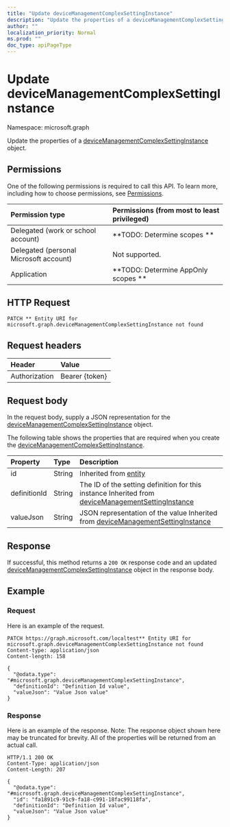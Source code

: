 ```yaml
---
title: "Update deviceManagementComplexSettingInstance"
description: "Update the properties of a deviceManagementComplexSettingInstance object."
author: ""
localization_priority: Normal
ms.prod: ""
doc_type: apiPageType
---
```


# Update deviceManagementComplexSettingInstance

Namespace: microsoft.graph

Update the properties of a [deviceManagementComplexSettingInstance](../resources/devicemanagementcomplexsettinginstance.md) object.

## Permissions
One of the following permissions is required to call this API. To learn more, including how to choose permissions, see [Permissions](/concepts/permissions-reference.md).

|Permission type|Permissions (from most to least privileged)|
|:---|:---|
|Delegated (work or school account)|**TODO: Determine scopes **|
|Delegated (personal Microsoft account)|Not supported.|
|Application|**TODO: Determine AppOnly scopes **|

## HTTP Request
<!-- {
  "blockType": "ignored"
}
-->
``` http
PATCH ** Entity URI for microsoft.graph.deviceManagementComplexSettingInstance not found
```

## Request headers
|Header|Value|
|:---|:---|
|Authorization|Bearer {token}|

## Request body
In the request body, supply a JSON representation for the [deviceManagementComplexSettingInstance](../resources/devicemanagementcomplexsettinginstance.md) object.

The following table shows the properties that are required when you create the [deviceManagementComplexSettingInstance](../resources/devicemanagementcomplexsettinginstance.md).

|Property|Type|Description|
|:---|:---|:---|
|id|String| Inherited from [entity](../resources/entity.md)|
|definitionId|String|The ID of the setting definition for this instance Inherited from [deviceManagementSettingInstance](../resources/devicemanagementsettinginstance.md)|
|valueJson|String|JSON representation of the value Inherited from [deviceManagementSettingInstance](../resources/devicemanagementsettinginstance.md)|



## Response
If successful, this method returns a `200 OK` response code and an updated [deviceManagementComplexSettingInstance](../resources/devicemanagementcomplexsettinginstance.md) object in the response body.

## Example

### Request
Here is an example of the request.
<!-- {
  "blockType": "request",
  "name": "update_devicemanagementcomplexsettinginstance"
}
-->
``` http
PATCH https://graph.microsoft.com/localtest** Entity URI for microsoft.graph.deviceManagementComplexSettingInstance not found
Content-type: application/json
Content-length: 158

{
  "@odata.type": "#microsoft.graph.deviceManagementComplexSettingInstance",
  "definitionId": "Definition Id value",
  "valueJson": "Value Json value"
}
```

### Response
Here is an example of the response. Note: The response object shown here may be truncated for brevity. All of the properties will be returned from an actual call.
<!-- {
  "blockType": "response",
  "truncated": true
}
-->
``` http
HTTP/1.1 200 OK
Content-Type: application/json
Content-Length: 207

{
  "@odata.type": "#microsoft.graph.deviceManagementComplexSettingInstance",
  "id": "fa1891c9-91c9-fa18-c991-18fac99118fa",
  "definitionId": "Definition Id value",
  "valueJson": "Value Json value"
}
```


